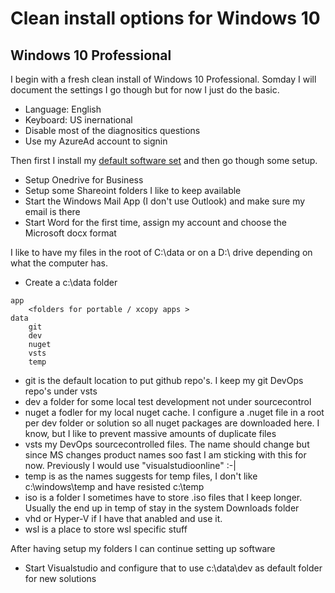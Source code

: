 # Clean install options for Windows 10

## Windows 10 Professional
I begin with a fresh clean install of Windows 10 Professional. Somday I will document the settings I go though but
for now I just do the basic. 

* Language: English
* Keyboard: US inernational
* Disable most of the diagnositics questions
* Use my AzureAd account to signin

Then first I install my [default software set](software.md) and then go though some setup.

* Setup Onedrive for Business
* Setup some Shareoint folders I like to keep available
* Start the Windows Mail App (I don't use Outlook) and make sure my email is there
* Start Word for the first time, assign my account and choose the Microsoft docx format

I like to have my files in the root of C:\data or on a D:\ drive depending on what the computer has.
* Create a c:\data folder

```
app
    <folders for portable / xcopy apps >
data
    git
    dev
    nuget
    vsts
    temp
```
* git is the default location to put github repo's. I keep my git DevOps repo's under vsts
* dev a folder for some local test development not under sourcecontrol
* nuget a fodler for my local nuget cache. I configure a .nuget file in a root per dev folder or solution so all nuget packages are downloaded here. I know, but I like to prevent massive amounts of duplicate files
* vsts my DevOps sourcecontrolled files. The name should change but since MS changes product names soo fast I am sticking with this for now. Previously I would use "visualstudioonline" :-|
* temp is as the names suggests for temp files, I don't like c:\windows\temp and have resisted c:\temp
* iso is a folder I sometimes have to store .iso files that I keep longer. Usually the end up in temp of stay in the system Downloads folder
* vhd or Hyper-V if I have that anabled and use it.
* wsl is a place to store wsl specific stuff


After having setup my folders I can continue setting up software

* Start Visualstudio and configure that to use c:\data\dev as default folder for new solutions

